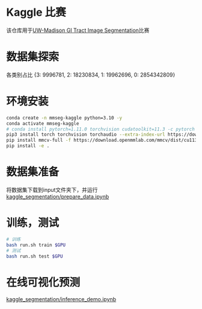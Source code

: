 # Kaggle 比赛

该仓库用于[UW-Madison GI Tract Image Segmentation](https://www.kaggle.com/competitions/uw-madison-gi-tract-image-segmentation/overview)比赛

# 数据集探索
各类别占比
{3: 9996781, 2: 18230834, 1: 19962696, 0: 2854342809}

# 环境安装
```sh
conda create -n mmseg-kaggle python=3.10 -y
conda activate mmseg-kaggle
# conda install pytorch=1.11.0 torchvision cudatoolkit=11.3 -c pytorch
pip3 install torch torchvision torchaudio --extra-index-url https://download.pytorch.org/whl/cu113
pip install mmcv-full -f https://download.openmmlab.com/mmcv/dist/cu113/torch1.11.0/index.html
pip install -e .  
```

# 数据集准备

将数据集下载到input文件夹下，并运行[kaggle_segmentation/prepare_data.ipynb](kaggle_segmentation/prepare_data.ipynb)

# 训练，测试

```sh
# 训练
bash run.sh train $GPU
# 测试
bash run.sh test $GPU
```

# 在线可视化预测
[kaggle_segmentation/inference_demo.ipynb](kaggle_segmentation/inference_demo.ipynb)